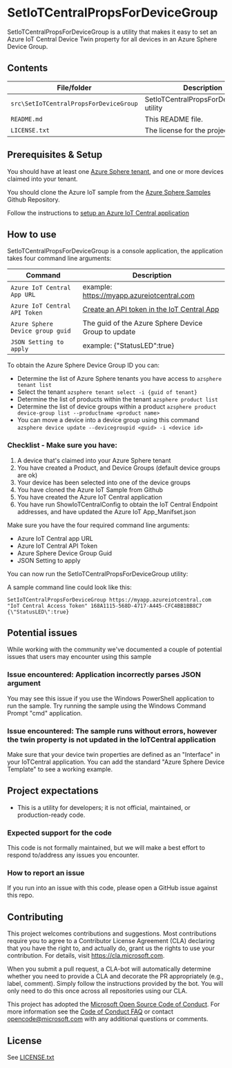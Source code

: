 # SetIoTCentralPropsForDeviceGroup

SetIoTCentralPropsForDeviceGroup is a utility that makes it easy to set an Azure IoT Central Device Twin property for all devices in an Azure Sphere Device Group.

## Contents

| File/folder | Description |
|-------------|-------------|
| `src\SetIoTCentralPropsForDeviceGroup`       | SetIoTCentralPropsForDeviceGroup utility |
| `README.md` | This README file. |
| `LICENSE.txt`   | The license for the project. |

## Prerequisites & Setup

You should have at least one [Azure Sphere tenant](https://docs.microsoft.com/en-us/azure-sphere/deployment/create-tenant), and one or more devices claimed into your tenant.

You should clone the Azure IoT sample from the [Azure Sphere Samples](https://github.com/Azure/azure-sphere-samples) Github Repository.

Follow the instructions to [setup an Azure IoT Central application](https://github.com/Azure/azure-sphere-samples/blob/main/Samples/AzureIoT/IoTCentral.md)

## How to use

SetIoTCentralPropsForDeviceGroup is a console application, the application takes four command line arguments: 

| Command | Description |
|-------------|-------------|
| `Azure IoT Central App URL`       | example: https://myapp.azureiotcentral.com |
| `Azure IoT Central API Token` | [Create an API token in the IoT Central App](https://docs.microsoft.com/en-us/azure/iot-central/core/overview-iot-central-tour#administration) |
| `Azure Sphere Device group guid`   | The guid of the Azure Sphere Device Group to update |
| `JSON Setting to apply`       | example: {"StatusLED":true} |

To obtain the Azure Sphere Device Group ID you can:
* Determine the list of Azure Sphere tenants you have access to `azsphere tenant list`
* Select the tenant `azsphere tenant select -i {guid of tenant}`
* Determine the list of products within the tenant `azsphere product list`
* Determine the list of device groups within a product `azsphere product device-group list --productname <product name>`
* You can move a device into a device group using this command `azsphere device update --devicegroupid <guid> -i <device id>`

### Checklist - Make sure you have:
1. A device that's claimed into your Azure Sphere tenant
2. You have created a Product, and Device Groups (default device groups are ok)
3. Your device has been selected into one of the device groups
4. You have cloned the Azure IoT Sample from Github
5. You have created the Azure IoT Central application
6. You have run ShowIoTCentralConfig to obtain the IoT Central Endpoint addresses, and have updated the Azure IoT App_Manifset.json

Make sure you have the four required command line arguments:
* Azure IoT Central app URL
* Azure IoT Central API Token
* Azure Sphere Device Group Guid
* JSON Setting to apply

You can now run the SetIoTCentralPropsForDeviceGroup utility:

A sample command line could look like this:

`SetIoTCentralPropsForDeviceGroup https://myapp.azureiotcentral.com "IoT Central Access Token" 168A1115-568D-4717-A445-CFC4BB1BB8C7 {\"StatusLED\":true}` 

## Potential issues

While working with the community we've documented a couple of potential issues that users may encounter using this sample 

### Issue encountered: Application incorrectly parses JSON argument

You may see this issue if you use the Windows PowerShell application to run the sample.  Try running the sample using the Windows Command Prompt "cmd" application.

### Issue encountered: The sample runs without errors, however the twin property is not updated in the IoTCentral application

Make sure that your device twin properties are defined as an "Interface" in your IoTCentral application.  You can add the standard "Azure Sphere Device Template" to see a working example.

## Project expectations

* This is a utility for developers; it is not official, maintained, or production-ready code.

### Expected support for the code

This code is not formally maintained, but we will make a best effort to respond to/address any issues you encounter.

### How to report an issue

If you run into an issue with this code, please open a GitHub issue against this repo.

## Contributing

This project welcomes contributions and suggestions. Most contributions require you to
agree to a Contributor License Agreement (CLA) declaring that you have the right to,
and actually do, grant us the rights to use your contribution. For details, visit
https://cla.microsoft.com.

When you submit a pull request, a CLA-bot will automatically determine whether you need
to provide a CLA and decorate the PR appropriately (e.g., label, comment). Simply follow the
instructions provided by the bot. You will only need to do this once across all repositories using our CLA.

This project has adopted the [Microsoft Open Source Code of Conduct](https://opensource.microsoft.com/codeofconduct/).
For more information see the [Code of Conduct FAQ](https://opensource.microsoft.com/codeofconduct/faq/)
or contact [opencode@microsoft.com](mailto:opencode@microsoft.com) with any additional questions or comments.

## License

See [LICENSE.txt](./LICENSE.txt)
